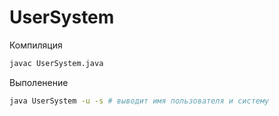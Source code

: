 # UserSystem

Компиляция

```bash
javac UserSystem.java
```

Выполенение

```bash
java UserSystem -u -s # выводит имя пользователя и систему
```
